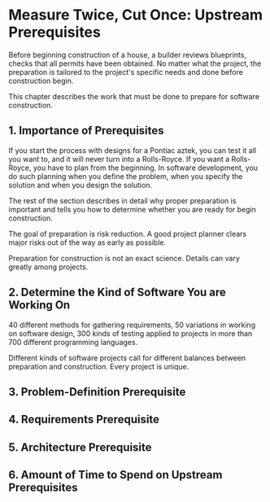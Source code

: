# Measure Twice, Cut Once: Upstream Prerequisites

Before beginning construction of a house, a builder reviews blueprints, checks that all permits have been obtained. No matter what the project, the preparation is tailored to the project's specific needs and done before construction begin.

This chapter describes the work that must be done to prepare for software construction.

## 1. Importance of Prerequisites

If you start the process with designs for a Pontiac aztek, you can test it all you want to, and it will never turn into a Rolls-Royce. If you want a Rolls-Royce, you have to plan from the beginning. In software development, you do such planning when you define the problem, when you specify the solution and when you design the solution.

The rest of the section describes in detail why proper preparation is important and tells you how to determine whether you are ready for begin construction.

The goal of preparation is risk reduction. A good project planner clears major risks out of the way as early as possible.

Preparation for construction is not an exact science. Details can vary greatly among projects.

## 2. Determine the Kind of Software You are Working On

40 different methods for gathering requirements, 
50 variations in working on software design, 300 kinds of testing applied to projects in more than 700 different programming languages.

Different kinds of software projects call for different balances between preparation and construction. Every project is unique. 

## 3. Problem-Definition Prerequisite
## 4. Requirements Prerequisite
## 5. Architecture Prerequisite
## 6. Amount of Time to Spend on Upstream Prerequisites